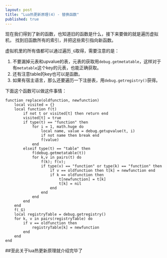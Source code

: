 ```yaml
---
layout: post
title: "Lua热更新原理(4) - 替换函数"
published: true
---
```

现在我们得到了新的函数，也知道旧的函数是什么，接下来要做的就是遍历虚拟机，
找到旧函数所有的索引，并把这些索引指向新函数。

虚拟机里的所有值都可以通过遍历`_G`取得，需要注意的是：

1. 不要漏掉元表和upvalue的表，元表的获取用`debug.getmetatable`，这样对于有`metatable`这个key的元表，也能正确获取。
2. 还有注意table的key也可以是函数。
3. 如果有宿主语言，那么还要遍历一下注册表，用`debug.getregistry()`获得。

下面这个函数可以做这件事情：

	function replace(oldfunction, newfunction)
		local visited = {}
		local function f(t)
			if not t or visited[t] then return end
			visited[t] = true
			if type(t) == "function" then
			  	for i = 1, math.huge do
					local name, value = debug.getupvalue(t, i)
					if not name then break end
					f(value)
				end
			elseif type(t) == "table" then
				f(debug.getmetatable(t))
				for k,v in pairs(t) do
					f(k); f(v);
					if type(v) == "function" or type(k) == "function" then
						if v == oldfunction then t[k] = newfunction end
						if k == oldfunction then 
							t[newfunction] = t[k]
							t[k] = nil
						end
					end
				end
			end
		end
		f(_G)
		local registryTable = debug.getregistry()
		for k, v in pairs(registryTable) do
			if v == oldfunction then
				registryTable[k] = newfunction
			end
		end
	end

##至此关于lua热更新原理就介绍完毕了
